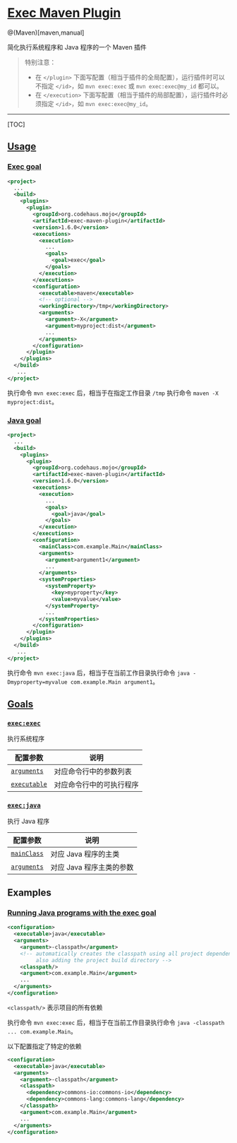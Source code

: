 # [Exec Maven Plugin](https://www.mojohaus.org/exec-maven-plugin/)

@(Maven)[maven,manual]

简化执行系统程序和 Java 程序的一个 Maven 插件

> 特别注意：
> - 在 `</plugin>` 下面写配置（相当于插件的全局配置），运行插件时可以不指定 `</id>`，如 `mvn exec:exec` 或 `mvn exec:exec@my_id` 都可以。
> - 在 `</execution>` 下面写配置（相当于插件的局部配置），运行插件时必须指定 `</id>`，如 `mvn exec:exec@my_id`。

---

[TOC]

## [Usage](https://www.mojohaus.org/exec-maven-plugin/usage.html)

### [Exec goal](https://www.mojohaus.org/exec-maven-plugin/exec-mojo.html)

```xml
<project>
  ...
  <build>
    <plugins>
      <plugin>
        <groupId>org.codehaus.mojo</groupId>
        <artifactId>exec-maven-plugin</artifactId>
        <version>1.6.0</version>
        <executions>
          <execution>
            ...
            <goals>
              <goal>exec</goal>
            </goals>
          </execution>
        </executions>
        <configuration>
          <executable>maven</executable>
          <!-- optional -->
          <workingDirectory>/tmp</workingDirectory>
          <arguments>
            <argument>-X</argument>
            <argument>myproject:dist</argument>
            ...
          </arguments>
        </configuration>
      </plugin>
    </plugins>
  </build>
   ...
</project>
```

执行命令 `mvn exec:exec` 后，相当于在指定工作目录 `/tmp` 执行命令 `maven -X myproject:dist`。

### [Java goal](https://www.mojohaus.org/exec-maven-plugin/java-mojo.html)

```xml
<project>
  ...
  <build>
    <plugins>
      <plugin>
        <groupId>org.codehaus.mojo</groupId>
        <artifactId>exec-maven-plugin</artifactId>
        <version>1.6.0</version>
        <executions>
          <execution>
            ...
            <goals>
              <goal>java</goal>
            </goals>
          </execution>
        </executions>
        <configuration>
          <mainClass>com.example.Main</mainClass>
          <arguments>
            <argument>argument1</argument>
            ...
          </arguments>
          <systemProperties>
            <systemProperty>
              <key>myproperty</key>
              <value>myvalue</value>
            </systemProperty>
            ...
          </systemProperties>
        </configuration>
      </plugin>
    </plugins>
  </build>
   ...
</project>
```

执行命令 `mvn exec:java` 后，相当于在当前工作目录执行命令 `java -Dmyproperty=myvalue com.example.Main argument1`。

## [Goals](https://www.mojohaus.org/exec-maven-plugin/plugin-info.html)

### [`exec:exec`](https://www.mojohaus.org/exec-maven-plugin/exec-mojo.html)

执行系统程序

配置参数 | 说明
--- | ---
[`arguments`](https://www.mojohaus.org/exec-maven-plugin/exec-mojo.html#arguments) | 对应命令行中的参数列表
[`executable`](https://www.mojohaus.org/exec-maven-plugin/exec-mojo.html#executable) | 对应命令行中的可执行程序

### [`exec:java`](https://www.mojohaus.org/exec-maven-plugin/java-mojo.html)

执行 Java 程序

配置参数 | 说明
--- | ---
[`mainClass`](https://www.mojohaus.org/exec-maven-plugin/java-mojo.html#mainClass) | 对应 Java 程序的主类
[`arguments`](https://www.mojohaus.org/exec-maven-plugin/java-mojo.html#arguments) | 对应 Java 程序主类的参数

## Examples

### [Running Java programs with the exec goal](https://www.mojohaus.org/exec-maven-plugin/examples/example-exec-for-java-programs.html)

```xml
<configuration>
  <executable>java</executable>
  <arguments>
    <argument>-classpath</argument>
    <!-- automatically creates the classpath using all project dependencies,
         also adding the project build directory -->
    <classpath/>
    <argument>com.example.Main</argument>
    ...
  </arguments>
</configuration>
```

`<classpath/>` 表示项目的所有依赖

执行命令 `mvn exec:exec` 后，相当于在当前工作目录执行命令 `java -classpath ... com.example.Main`。

以下配置指定了特定的依赖

```xml
<configuration>
  <executable>java</executable>
  <arguments>
    <argument>-classpath</argument>
    <classpath>
      <dependency>commons-io:commons-io</dependency>
      <dependency>commons-lang:commons-lang</dependency>
    </classpath>
    <argument>com.example.Main</argument>
    ...
  </arguments>
</configuration>
```